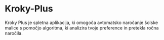 # Kroky-Plus
Kroky Plus je spletna aplikacija, ki omogoča avtomatsko naročanje šolske malice s pomočjo algoritma, ki analizira tvoje preference in pretekla ročna naročila.
